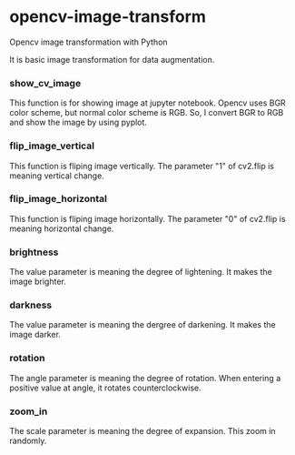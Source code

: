 # opencv-image-transform
Opencv image transformation with Python

It is basic image transformation for data augmentation.


### show_cv_image
This function is for showing image at jupyter notebook. 
Opencv uses BGR color scheme, but normal color scheme is RGB. 
So, I convert BGR to RGB and show the image by using pyplot.

### flip_image_vertical
This function is fliping image vertically. The parameter "1" of cv2.flip is meaning vertical change.

### flip_image_horizontal
This function is fliping image horizontally. The parameter "0" of cv2.flip is meaning horizontal change.

### brightness
The value parameter is meaning the degree of lightening. It makes the image brighter.

### darkness
The value parameter is meaning the dergree of darkening. It makes the image darker.

### rotation
The angle parameter is meaning the degree of rotation. When entering a positive value at angle, it rotates counterclockwise.

### zoom_in
The scale parameter is meaning the degree of expansion. This zoom in randomly. 
